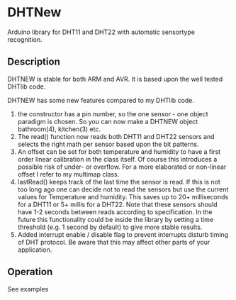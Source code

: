 # DHTNew

Arduino library for DHT11 and DHT22 with automatic sensortype recognition.

## Description

DHTNEW is stable for both ARM and AVR. 
It is based upon the well tested DHTlib code.

DHTNEW has some new features compared to my DHTlib code.

1. the constructor has a pin number, so the one sensor - one object paradigm is chosen.
   So you can now make a DHTNEW object bathroom(4), kitchen(3) etc.
2. The read() function now reads both DHT11 and DHT22 sensors and selects the right 
   math per sensor based upon the bit patterns. 
3. An offset can be set for both temperature and humidity to have a first order linear
   calibration in the class itself. Of course this introduces a possible risk of
   under- or overflow.
   For a more elaborated or non-linear offset I refer to my multimap class.
4. lastRead() keeps track of the last time the sensor is read. If this is not too long ago 
   one can decide not to read the sensors but use the current values for Temperature and humidity.
   This saves up to 20+ milliseconds for a DHT11 or 5+ millis for a DHT22. Note that these sensors 
   should have 1-2 seconds between reads according to specification. 
   In the future this functionality could be inside the library by setting a time threshold
   (e.g. 1 second by default) to give more stable results.
5. Added interrupt enable / disable flag to prevent interrupts disturb timing of DHT protocol.
   Be aware that this may affect other parts of your application.

## Operation

See examples

